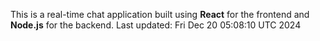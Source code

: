 This is a real-time chat application built using **React** for the frontend and **Node.js** for the backend.
Last updated: Fri Dec 20 05:08:10 UTC 2024
